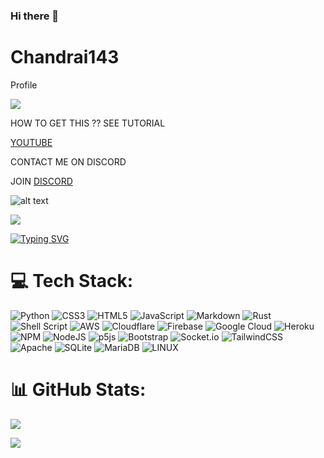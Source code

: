 ### Hi there 👋

# Chandrai143

Profile


<p float="left">

  <img style="vertical-align: top;" src="https://discord.c99.nl/widget/theme-3/905260309743271996.png"/>

  

  HOW TO GET THIS ?? SEE TUTORIAL 

  [YOUTUBE](https://youtube.com/@siduop)

  

  CONTACT ME ON DISCORD 

  JOIN [DISCORD](https://discord.gg/erxSQ3UvDd)

![alt text](https://c4.wallpaperflare.com/wallpaper/749/308/1001/anime-code-wallpaper-preview.jpg) 

[![](https://visitcount.itsvg.in/api?id=insight-techz&icon=5&color=5)](https://visitcount.itsvg.in)

[![Typing SVG](https://readme-typing-svg.demolab.com?font=Fira+Code&pause=1000&width=435&lines=Hello+i+am+Sidu;A+Learning+developer)](https://git.io/typing-svg)

# 💻 Tech Stack:

![Python](https://img.shields.io/badge/python-3670A0?style=for-the-badge&logo=python&logoColor=ffdd54)  ![CSS3](https://img.shields.io/badge/css3-%231572B6.svg?style=for-the-badge&logo=css3&logoColor=white) ![HTML5](https://img.shields.io/badge/html5-%23E34F26.svg?style=for-the-badge&logo=html5&logoColor=white) ![JavaScript](https://img.shields.io/badge/javascript-%23323330.svg?style=for-the-badge&logo=javascript&logoColor=%23F7DF1E) ![Markdown](https://img.shields.io/badge/markdown-%23000000.svg?style=for-the-badge&logo=markdown&logoColor=white) ![Rust](https://img.shields.io/badge/rust-%23000000.svg?style=for-the-badge&logo=rust&logoColor=white) ![Shell Script](https://img.shields.io/badge/shell_script-%23121011.svg?style=for-the-badge&logo=gnu-bash&logoColor=white) ![AWS](https://img.shields.io/badge/AWS-%23FF9900.svg?style=for-the-badge&logo=amazon-aws&logoColor=white) ![Cloudflare](https://img.shields.io/badge/Cloudflare-F38020?style=for-the-badge&logo=Cloudflare&logoColor=white) ![Firebase](https://img.shields.io/badge/firebase-%23039BE5.svg?style=for-the-badge&logo=firebase) ![Google Cloud](https://img.shields.io/badge/Google%20Cloud-%234285F4.svg?style=for-the-badge&logo=google-cloud&logoColor=white) ![Heroku](https://img.shields.io/badge/heroku-%23430098.svg?style=for-the-badge&logo=heroku&logoColor=white) ![NPM](https://img.shields.io/badge/NPM-%23000000.svg?style=for-the-badge&logo=npm&logoColor=white) ![NodeJS](https://img.shields.io/badge/node.js-6DA55F?style=for-the-badge&logo=node.js&logoColor=white) ![p5js](https://img.shields.io/badge/p5.js-ED225D?style=for-the-badge&logo=p5.js&logoColor=FFFFFF) ![Bootstrap](https://img.shields.io/badge/bootstrap-%23563D7C.svg?style=for-the-badge&logo=bootstrap&logoColor=white) ![Socket.io](https://img.shields.io/badge/Socket.io-black?style=for-the-badge&logo=socket.io&badgeColor=010101) ![TailwindCSS](https://img.shields.io/badge/tailwindcss-%2338B2AC.svg?style=for-the-badge&logo=tailwind-css&logoColor=white) ![Apache](https://img.shields.io/badge/apache-%23D42029.svg?style=for-the-badge&logo=apache&logoColor=white)  ![SQLite](https://img.shields.io/badge/sqlite-%2307405e.svg?style=for-the-badge&logo=sqlite&logoColor=white) ![MariaDB](https://img.shields.io/badge/MariaDB-003545?style=for-the-badge&logo=mariadb&logoColor=white) ![LINUX](https://img.shields.io/badge/Linux-FCC624?style=for-the-badge&logo=linux&logoColor=black)

# 📊 GitHub Stats:

![](https://github-readme-stats.vercel.app/api?username=chandrai143&theme=dark&hide_border=false&include_all_commits=false&count_private=false)<br/>

![](https://github-readme-stats.vercel.app/api/top-langs/?username=chandrai143&theme=dark&hide_border=false&include_all_commits=false&count_private=false&layout=compact)
